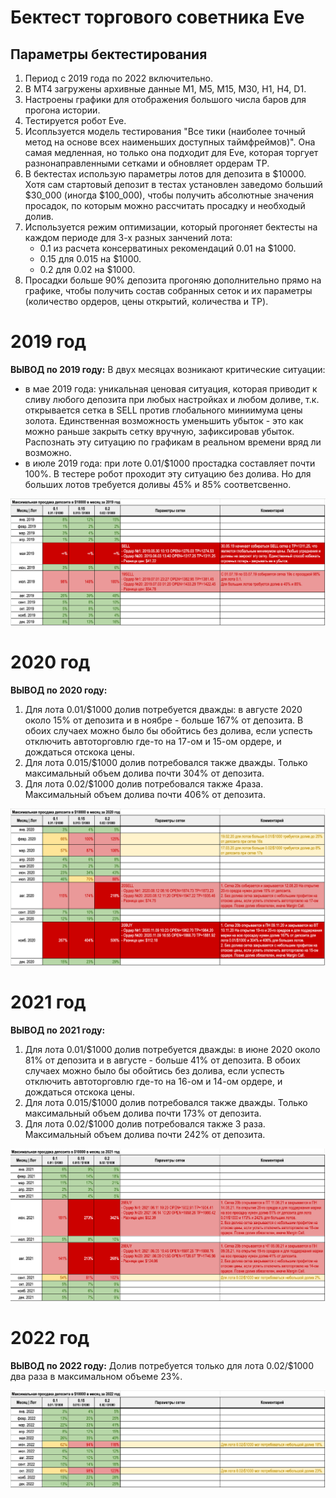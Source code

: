 # Бектест торгового советника Eve

## Параметры бектестирования

1. Период с 2019 года по 2022 включительно.
2. В MT4 загружены архивные данные M1, M5, M15, M30, H1, H4, D1.
3. Настроены графики для отображения большого числа баров для прогона истории.
4. Тестируется робот Eve.
5. Исопльзуется модель тестирования "Все тики (наиболее точный метод на основе всех наименьших доступных таймфреймов)". Она самая медленная, но только она подходит для Eve, которая торгует разнонаправленными сетками и обновляет ордерам TP.
6. В бектестах использую параметры лотов для депозита в $10000. Хотя сам стартовый депозит в тестах установлен заведомо больший $30_000 (иногда $100_000), чтобы получить абсолютные значения просадок, по которым можно рассчитать просадку и необходый долив.
7. Используется режим оптимизации, который прогоняет бектесты на каждом периоде для 3-х разных занчений лота:
    - 0.1 из расчета консерватиных рекомендаций 0.01 на $1000.
    - 0.15 для 0.015 на $1000.
    - 0.2 для 0.02 на $1000.
11. Просадки больше 90% депозита прогоняю дополнительно прямо на графике, чтобы получить состав собранных сеток и их параметры (количество ордеров, цены открытий, количества и TP).

# 2019 год

**ВЫВОД по 2019 году:** 
В двух месяцах возникают критические ситуации:
- в мае 2019 года: уникальная ценовая ситуация, которая приводит к сливу любого депозита при любых настройках и любом доливе, т.к. открывается сетка в SELL против глобального миниимума цены золота. Единственная возможность уменьшить убыток - это как можно раньше закрыть сетку вручную, зафиксировав убыток. Распознать эту ситуацию по графикам в реальном времени вряд ли возможно.
- в июле 2019 года: при лоте 0.01/$1000 простадка составляет почти 100%. В тестере робот проходит эту ситуацию без долива. Но для больших лотов требуется доливы 45% и 85% соответсвенно.

![Просадки в 2019 год](https://github.com/sournk/baza_bot_backtest/blob/main/2019.%20Results.png)

# 2020 год

**ВЫВОД по 2020 году:** 
1. Для лота 0.01/$1000 долив потребуется дважды: в августе 2020 около 15% от депозита и в ноябре - больше 167% от депозита. В обоих случаех можно было бы обойтись без долива, если успесть отключить автоторговлю где-то на 17-ом и 15-ом ордере, и дождаться отскока цены.
2. Для лота 0.015/$1000 долив потребовался также дважды. Только максимальный объем долива почти 304% от депозита.
3. Для лота 0.02/$1000 долив потребовался также 4раза. Максимальный объем долива почти 406% от депозита.

![Просадки в 2020 год](https://github.com/sournk/baza_bot_backtest/blob/main/2020.%20Result.png)

# 2021 год

**ВЫВОД по 2021 году:** 
1. Для лота 0.01/$1000 долив потребуется дважды: в июне 2020 около 81% от депозита и в августе - больше 41% от депозита. В обоих случаех можно было бы обойтись без долива, если успесть отключить автоторговлю где-то на 16-ом и 14-ом ордере, и дождаться отскока цены.
2. Для лота 0.015/$1000 долив потребовался также дважды. Только максимальный объем долива почти 173% от депозита.
3. Для лота 0.02/$1000 долив потребовался также 3 раза. Максимальный объем долива почти 242% от депозита.

![Просадки в 2021 год](https://github.com/sournk/baza_bot_backtest/blob/main/2021.%20Result.png)

# 2022 год

**ВЫВОД по 2022 году:** Долив потребуется только для лота 0.02/$1000 два раза в максимальном объеме 23%.

![Просадки в 2022 год](https://github.com/sournk/baza_bot_backtest/blob/main/2022.%20Result.png)
